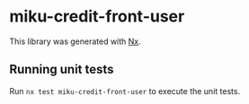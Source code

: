 # miku-credit-front-user

This library was generated with [Nx](https://nx.dev).

## Running unit tests

Run `nx test miku-credit-front-user` to execute the unit tests.
